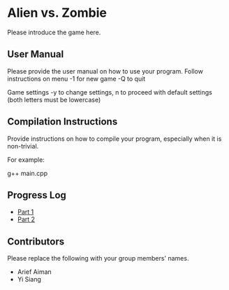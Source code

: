 # Alien vs. Zombie

Please introduce the game here.
## User Manual

Please provide the user manual on how to use your program.
Follow instructions on menu
-1 for new game
-Q to quit

Game settings
-y to change settings, n to proceed with default settings (both letters must be lowercase)

## Compilation Instructions

Provide instructions on how to compile your program, especially when it is non-trivial.

For example:

g++ main.cpp 

## Progress Log

- [Part 1](PART1.md)
- [Part 2](PART2.md)

## Contributors

Please replace the following with your group members' names. 

- Arief Aiman
- Yi Siang
